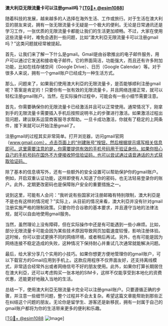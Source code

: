 **澳大利亞无限流量卡可以注册gmail吗？[[TG💪+ @esim1088](https://t.me/s/esim1088)]**

随着科技的发展，越来越多的人选择在海外生活、工作或旅行。对于生活在澳大利亚的朋友来说，拥有一张无限流量卡无疑是一个极大的便利。无论是日常通讯还是学习工作，一张优质的无限流量卡都能让我们的生活更加顺畅。不过，大家在使用这些流量卡时，难免会遇到一些问题，比如“澳大利亞无限流量卡可以注册gmail吗？”这类问题就经常被提起。

首先，让我们来了解一下什么是gmail。Gmail是由谷歌推出的电子邮件服务，用户可以通过它发送和接收电子邮件。它的界面简洁，功能强大，而且还有许多附加功能，比如在线存储空间（Google Drive）、日历（Google Calendar）等。对于很多人来说，拥有一个gmail账户已经成为一种生活方式。

那么，问题来了，如果我们使用澳大利亞的无限流量卡，是否能够顺利注册gmail呢？答案是肯定的！只要你有一张有效的无限流量卡，并且网络连接正常，就可以轻松注册gmail账户。当然，在实际操作过程中，可能会有一些小细节需要注意。

首先，你需要确保你的无限流量卡已经激活并且可以正常使用。通常情况下，刚拿到手的无限流量卡需要插入手机后按照说明书上的步骤进行激活。如果激活过程出现问题，建议联系运营商客服寻求帮助。一旦卡成功激活，你就有了稳定的上网条件，接下来就可以开始注册gmail了。

注册gmail的过程其实非常简单。打开浏览器，访问gmail官网（www.gmail.com），点击页面上的“创建账号”按钮，然后根据提示填写相关信息即可。这里需要注意的是，你需要提供有效的手机号码用于验证身份。如果你担心自己的手机号码在国外不方便接收短信验证码，也可以尝试通过语音通话的方式获取验证码。

除了基本的信息填写外，还有一些额外的安全设置可以帮助保护你的gmail账户。例如，开启双重认证功能，这样即使有人知道了你的密码，也无法轻易登录你的账户。此外，定期更改密码也是保障账户安全的重要措施之一。

说到这里，可能有人会问：“我听说有些国家对注册邮箱有特别限制，澳大利亞是不是也有这样的情况呢？”实际上，从目前的情况来看，澳大利亞并没有针对gmail注册实施严格的限制政策。只要你符合谷歌的基本要求，并且遵守当地的法律法规，就可以自由地使用gmail服务。

当然，虽然理论上没有障碍，但在实际操作中还是有可能遇到一些小麻烦。比如，部分无限流量卡可能会因为某些技术原因导致网页加载速度较慢，影响注册体验。这时候，你可以尝试更换不同的网络环境，或者稍后再试。另外，也有可能是因为网络连接不稳定造成的失败，这种情况下保持耐心并重试几次通常就能解决问题。

最后，给大家分享几个实用的小技巧。如果你想更方便地管理你的gmail账户，可以下载官方的Gmail应用到手机上。这款应用程序不仅界面友好，还支持离线模式，非常适合经常外出或者网络信号不好的朋友使用。此外，如果你打算长期居住在澳大利亞，还可以考虑购买一张本地的SIM卡，这样不仅能享受到本地化的资费优惠，还能更好地融入当地的生活。

总结一下，使用澳大利亞无限流量卡完全可以注册gmail账户。只要遵循正确的步骤，并注意一些细节问题，整个过程并不会太复杂。希望这篇文章能帮助到那些正在纠结这个问题的朋友。无论你是留学生、游客还是新移民，拥有一封属于自己的gmail账户都将为你的生活带来更多的便利和乐趣。

[[TG💪+ @esim1088](https://t.me/s/esim1088) ![Image](https://i.postimg.cc/4NQfJmqS/Snipaste-2025-05-13-00-14-12.png)]